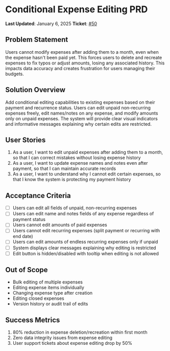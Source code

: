 # Conditional Expense Editing PRD

**Last Updated**: January 6, 2025
**Ticket**: [#50](https://github.com/MarcinOrlowski/python-pyggy-expense-tracker/issues/50)

## Problem Statement

Users cannot modify expenses after adding them to a month, even when the expense hasn't been paid yet. This forces users to delete and recreate expenses to fix typos or adjust amounts, losing any associated history. This impacts data accuracy and creates frustration for users managing their budgets.

## Solution Overview

Add conditional editing capabilities to existing expenses based on their payment and recurrence status. Users can edit unpaid non-recurring expenses freely, edit names/notes on any expense, and modify amounts only on unpaid expenses. The system will provide clear visual indicators and informative messages explaining why certain edits are restricted.

## User Stories

1. As a user, I want to edit unpaid expenses after adding them to a month, so that I can correct mistakes without losing expense history
2. As a user, I want to update expense names and notes even after payment, so that I can maintain accurate records
3. As a user, I want to understand why I cannot edit certain expenses, so that I know the system is protecting my payment history

## Acceptance Criteria

- [ ] Users can edit all fields of unpaid, non-recurring expenses
- [ ] Users can edit name and notes fields of any expense regardless of payment status
- [ ] Users cannot edit amounts of paid expenses
- [ ] Users cannot edit recurring expenses (split payment or recurring with end date)
- [ ] Users can edit amounts of endless recurring expenses only if unpaid
- [ ] System displays clear messages explaining why editing is restricted
- [ ] Edit button is hidden/disabled with tooltip when editing is not allowed

## Out of Scope

- Bulk editing of multiple expenses
- Editing expense items individually
- Changing expense type after creation
- Editing closed expenses
- Version history or audit trail of edits

## Success Metrics

1. 80% reduction in expense deletion/recreation within first month
2. Zero data integrity issues from expense editing
3. User support tickets about expense editing drop by 50%
